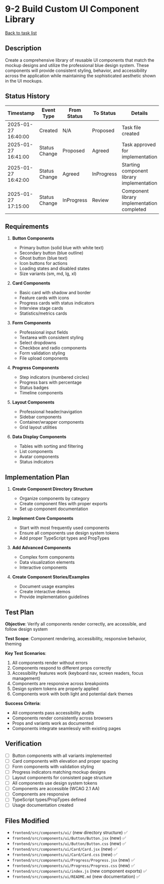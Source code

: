# 9-2 Build Custom UI Component Library

[Back to task list](./tasks.md)

## Description

Create a comprehensive library of reusable UI components that match the mockup designs and utilize the professional blue design system. These components will provide consistent styling, behavior, and accessibility across the application while maintaining the sophisticated aesthetic shown in the UI mockups.

## Status History

| Timestamp | Event Type | From Status | To Status | Details | User |
|-----------|------------|-------------|-----------|---------|------|
| 2025-01-27 16:40:00 | Created | N/A | Proposed | Task file created | AI_Agent |
| 2025-01-27 16:41:00 | Status Change | Proposed | Agreed | Task approved for implementation | User |
| 2025-01-27 16:42:00 | Status Change | Agreed | InProgress | Starting component library implementation | AI_Agent |
| 2025-01-27 17:15:00 | Status Change | InProgress | Review | Component library implementation completed | AI_Agent |

## Requirements

1. **Button Components**
   - Primary button (solid blue with white text)
   - Secondary button (blue outline)
   - Ghost button (blue text)
   - Icon buttons for actions
   - Loading states and disabled states
   - Size variants (sm, md, lg, xl)

2. **Card Components**
   - Basic card with shadow and border
   - Feature cards with icons
   - Progress cards with status indicators
   - Interview stage cards
   - Statistics/metrics cards

3. **Form Components**
   - Professional input fields
   - Textarea with consistent styling
   - Select dropdowns
   - Checkbox and radio components
   - Form validation styling
   - File upload components

4. **Progress Components**
   - Step indicators (numbered circles)
   - Progress bars with percentage
   - Status badges
   - Timeline components

5. **Layout Components**
   - Professional header/navigation
   - Sidebar components
   - Container/wrapper components
   - Grid layout utilities

6. **Data Display Components**
   - Tables with sorting and filtering
   - List components
   - Avatar components
   - Status indicators

## Implementation Plan

1. **Create Component Directory Structure**
   - Organize components by category
   - Create component files with proper exports
   - Set up component documentation

2. **Implement Core Components**
   - Start with most frequently used components
   - Ensure all components use design system tokens
   - Add proper TypeScript types and PropTypes

3. **Add Advanced Components**
   - Complex form components
   - Data visualization elements
   - Interactive components

4. **Create Component Stories/Examples**
   - Document usage examples
   - Create interactive demos
   - Provide implementation guidelines

## Test Plan

**Objective**: Verify all components render correctly, are accessible, and follow design system

**Test Scope**: Component rendering, accessibility, responsive behavior, theming

**Key Test Scenarios**:
1. All components render without errors
2. Components respond to different props correctly
3. Accessibility features work (keyboard nav, screen readers, focus management)
4. Components are responsive across breakpoints
5. Design system tokens are properly applied
6. Components work with both light and potential dark themes

**Success Criteria**: 
- All components pass accessibility audits
- Components render consistently across browsers
- Props and variants work as documented
- Components integrate seamlessly with existing pages

## Verification

- [ ] Button components with all variants implemented
- [ ] Card components with elevation and proper spacing
- [ ] Form components with validation styling
- [ ] Progress indicators matching mockup designs
- [ ] Layout components for consistent page structure
- [ ] All components use design system tokens
- [ ] Components are accessible (WCAG 2.1 AA)
- [ ] Components are responsive
- [ ] TypeScript types/PropTypes defined
- [ ] Usage documentation created

## Files Modified

- `frontend/src/components/ui/` (new directory structure) ✅
- `frontend/src/components/ui/Button/Button.jsx` (new) ✅
- `frontend/src/components/ui/Button/Button.css` (new) ✅
- `frontend/src/components/ui/Card/Card.jsx` (new) ✅
- `frontend/src/components/ui/Card/Card.css` (new) ✅
- `frontend/src/components/ui/Progress/Progress.jsx` (new) ✅
- `frontend/src/components/ui/Progress/Progress.css` (new) ✅
- `frontend/src/components/ui/index.js` (new component exports) ✅
- `frontend/src/components/ui/README.md` (new documentation) ✅ 